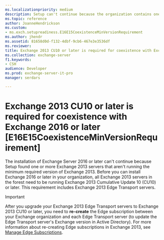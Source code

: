 ```yaml
---
ms.localizationpriority: medium
description: Setup can't continue because the organization contains one or more Exchange 2013 servers that aren't running the minimum required version of Exchange.
ms.topic: reference
author: JoanneHendrickson
ms.custom:
- ms.exch.setupreadiness.E16E15CoexistenceMinVersionRequirement
ms.author: jhendr
ms.assetid: 81658d0d-f132-4dbf-9cb6-467e3e3536df
ms.reviewer: 
title: Exchange 2013 CU10 or later is required for coexistence with Exchange 2016 or later [E16E15CoexistenceMinVersionRequirement]
ms.collection: exchange-server
f1.keywords:
- CSH
audience: Developer
ms.prod: exchange-server-it-pro
manager: serdars

---
```


# Exchange 2013 CU10 or later is required for coexistence with Exchange 2016 or later [E16E15CoexistenceMinVersionRequirement]

The installation of Exchange Server 2016 or later can't continue because Setup found one or more Exchange 2013 servers that aren't running the minimum required version of Exchange 2013. Before you can install Exchange 2016 or later in your organization, all Exchange 2013 servers in the forest need to be running Exchange 2013 Cumulative Update 10 (CU10) or later. This requirement includes Exchange 2013 Edge Transport servers.

> [!IMPORTANT]
> After you upgrade your Exchange 2013 Edge Transport servers to Exchange 2013 CU10 or later, you need to **re-create** the Edge subscription between your Exchange organization and each Edge Transport server (to update the Edge Transport server's Exchange version in Active Directory). For more information about re-creating Edge subscriptions in Exchange 2013, see [Manage Edge Subscriptions](../../../ExchangeServer2013/manage-edge-subscriptions-exchange-2013-help.md).